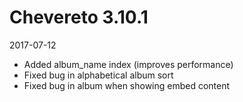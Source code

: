 # Chevereto 3.10.1

2017-07-12

- Added album_name index (improves performance)
- Fixed bug in alphabetical album sort
- Fixed bug in album when showing embed content

